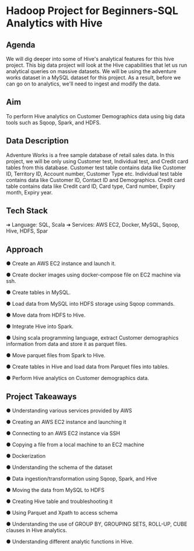 
# Hadoop Project for Beginners-SQL Analytics with Hive

## Agenda

We will dig deeper into some of Hive's analytical features for this hive project. 
This big data project will look at the Hive capabilities that let us run analytical queries on
massive datasets. We will be using the adventure works dataset in a MySQL dataset for
this project. As a result, before we can go on to analytics, we'll need to ingest and
modify the data.

## Aim
To perform Hive analytics on Customer Demographics data using big data tools such as
Sqoop, Spark, and HDFS.

## Data Description
Adventure Works is a free sample database of retail sales data. In this project, we will
be only using Customer test, Individual test, and Credit card tables from this database.
Customer test table contains data like Customer ID, Territory ID, Account number,
Customer Type etc. Individual test table contains data like Customer ID, Contact ID and
Demographics. Credit card table contains data like Credit card ID, Card type, Card
number, Expiry month, Expiry year.

## Tech Stack
➔ Language: SQL, Scala
➔ Services: AWS EC2, Docker, MySQL, Sqoop, Hive, HDFS, Spar

## Approach
● Create an AWS EC2 instance and launch it.

● Create docker images using docker-compose file on EC2 machine via ssh.

● Create tables in MySQL.

● Load data from MySQL into HDFS storage using Sqoop commands.

● Move data from HDFS to Hive.

● Integrate Hive into Spark.

● Using scala programming language, extract Customer demographics information
from data and store it as parquet files.

● Move parquet files from Spark to Hive.

● Create tables in Hive and load data from Parquet files into tables.

● Perform Hive analytics on Customer demographics data.

## Project Takeaways
● Understanding various services provided by AWS

● Creating an AWS EC2 instance and launching it

● Connecting to an AWS EC2 instance via SSH

● Copying a file from a local machine to an EC2 machine

● Dockerization

● Understanding the schema of the dataset

● Data ingestion/transformation using Sqoop, Spark, and Hive

● Moving the data from MySQL to HDFS

● Creating Hive table and troubleshooting it

● Using Parquet and Xpath to access schema

● Understanding the use of GROUP BY, GROUPING SETS, ROLL-UP, CUBE
clauses in Hive analytics.

● Understanding different analytic functions in Hive.




